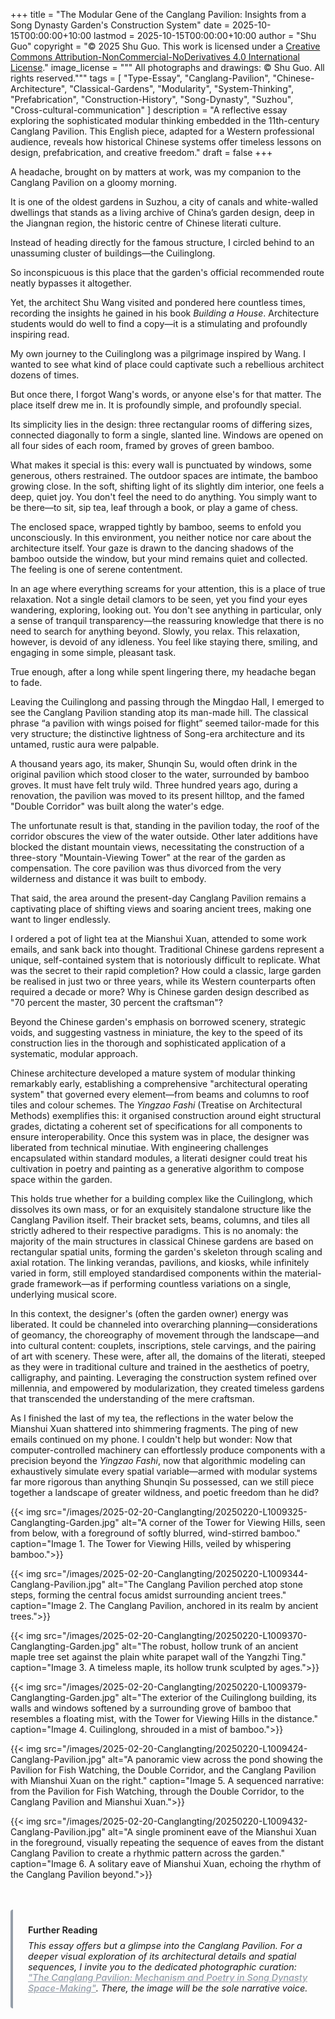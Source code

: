 +++
title = "The Modular Gene of the Canglang Pavilion: Insights from a Song Dynasty Garden's Construction System"
date = 2025-10-15T00:00:00+10:00
lastmod = 2025-10-15T00:00:00+10:00
author = "Shu Guo"
copyright = "© 2025 Shu Guo. This work is licensed under a [Creative Commons Attribution-NonCommercial-NoDerivatives 4.0 International License](https://creativecommons.org/licenses/by-nc-nd/4.0/)."
image_license = """
All photographs and drawings: © Shu Guo. All rights reserved."""
tags = [
"Type-Essay",
"Canglang-Pavilion", 
"Chinese-Architecture",
"Classical-Gardens",
"Modularity",
"System-Thinking",
"Prefabrication",
"Construction-History",
"Song-Dynasty",
"Suzhou",
"Cross-cultural-communication"
]
description = "A reflective essay exploring the sophisticated modular thinking embedded in the 11th-century Canglang Pavilion. This English piece, adapted for a Western professional audience, reveals how historical Chinese systems offer timeless lessons on design, prefabrication, and creative freedom."
draft = false
+++

A headache, brought on by matters at work, was my companion to the Canglang Pavilion on a gloomy morning.

It is one of the oldest gardens in Suzhou, a city of canals and white-walled dwellings that stands as a living archive of China’s garden design, deep in the Jiangnan region, the historic centre of Chinese literati culture.

Instead of heading directly for the famous structure, I circled behind to an unassuming cluster of buildings—the Cuilinglong.

So inconspicuous is this place that the garden's official recommended route neatly bypasses it altogether.

Yet, the architect Shu Wang visited and pondered here countless times, recording the insights he gained in his book *Building a House*. Architecture students would do well to find a copy—it is a stimulating and profoundly inspiring read.

My own journey to the Cuilinglong was a pilgrimage inspired by Wang. I wanted to see what kind of place could captivate such a rebellious architect dozens of times.

But once there, I forgot Wang's words, or anyone else's for that matter. The place itself drew me in. It is profoundly simple, and profoundly special.

Its simplicity lies in the design: three rectangular rooms of differing sizes, connected diagonally to form a single, slanted line. Windows are opened on all four sides of each room, framed by groves of green bamboo.

What makes it special is this: every wall is punctuated by windows, some generous, others restrained. The outdoor spaces are intimate, the bamboo growing close. In the soft, shifting light of its slightly dim interior, one feels a deep, quiet joy. You don't feel the need to do anything. You simply want to be there—to sit, sip tea, leaf through a book, or play a game of chess.

The enclosed space, wrapped tightly by bamboo, seems to enfold you unconsciously. In this environment, you neither notice nor care about the architecture itself. Your gaze is drawn to the dancing shadows of the bamboo outside the window, but your mind remains quiet and collected. The feeling is one of serene contentment.

In an age where everything screams for your attention, this is a place of true relaxation. Not a single detail clamors to be seen, yet you find your eyes wandering, exploring, looking out. You don't see anything in particular, only a sense of tranquil transparency—the reassuring knowledge that there is no need to search for anything beyond. Slowly, you relax. This relaxation, however, is devoid of any idleness. You feel like staying there, smiling, and engaging in some simple, pleasant task.

True enough, after a long while spent lingering there, my headache began to fade.

Leaving the Cuilinglong and passing through the Mingdao Hall, I emerged to see the Canglang Pavilion standing atop its man-made hill. The classical phrase “a pavilion with wings poised for flight” seemed tailor-made for this very structure; the distinctive lightness of Song-era architecture and its untamed, rustic aura were palpable.

A thousand years ago, its maker, Shunqin Su, would often drink in the original pavilion which stood closer to the water, surrounded by bamboo groves. It must have felt truly wild. Three hundred years ago, during a renovation, the pavilion was moved to its present hilltop, and the famed "Double Corridor" was built along the water's edge.

The unfortunate result is that, standing in the pavilion today, the roof of the corridor obscures the view of the water outside. Other later additions have blocked the distant mountain views, necessitating the construction of a three-story "Mountain-Viewing Tower" at the rear of the garden as compensation. The core pavilion was thus divorced from the very wilderness and distance it was built to embody.

That said, the area around the present-day Canglang Pavilion remains a captivating place of shifting views and soaring ancient trees, making one want to linger endlessly.

I ordered a pot of light tea at the Mianshui Xuan, attended to some work emails, and sank back into thought. Traditional Chinese gardens represent a unique, self-contained system that is notoriously difficult to replicate. What was the secret to their rapid completion? How could a classic, large garden be realised in just two or three years, while its Western counterparts often required a decade or more? Why is Chinese garden design described as "70 percent the master, 30 percent the craftsman"?

Beyond the Chinese garden's emphasis on borrowed scenery, strategic voids, and suggesting vastness in miniature, the key to the speed of its construction lies in the thorough and sophisticated application of a systematic, modular approach.

Chinese architecture developed a mature system of modular thinking remarkably early, establishing a comprehensive "architectural operating system" that governed every element—from beams and columns to roof tiles and colour schemes. The *Yingzao Fashi* (Treatise on Architectural Methods) exemplifies this: it organised construction around eight structural grades, dictating a coherent set of specifications for all components to ensure interoperability. Once this system was in place, the designer was liberated from technical minutiae. With engineering challenges encapsulated within standard modules, a literati designer could treat his cultivation in poetry and painting as a generative algorithm to compose space within the garden.

This holds true whether for a building complex like the Cuilinglong, which dissolves its own mass, or for an exquisitely standalone structure like the Canglang Pavilion itself. Their bracket sets, beams, columns, and tiles all strictly adhered to their respective paradigms. This is no anomaly: the majority of the main structures in classical Chinese gardens are based on rectangular spatial units, forming the garden's skeleton through scaling and axial rotation. The linking verandas, pavilions, and kiosks, while infinitely varied in form, still employed standardised components within the material-grade framework—as if performing countless variations on a single, underlying musical score.

In this context, the designer's (often the garden owner) energy was liberated. It could be channeled into overarching planning—considerations of geomancy, the choreography of movement through the landscape—and into cultural content: couplets, inscriptions, stele carvings, and the pairing of art with scenery. These were, after all, the domains of the literati, steeped as they were in traditional culture and trained in the aesthetics of poetry, calligraphy, and painting. Leveraging the construction system refined over millennia, and empowered by modularization, they created timeless gardens that transcended the understanding of the mere craftsman.

As I finished the last of my tea, the reflections in the water below the Mianshui Xuan shattered into shimmering fragments. The ping of new emails continued on my phone. I couldn't help but wonder: Now that computer-controlled machinery can effortlessly produce components with a precision beyond the *Yingzao Fashi*, now that algorithmic modeling can exhaustively simulate every spatial variable—armed with modular systems far more rigorous than anything Shunqin Su possessed, can we still piece together a landscape of greater wildness, and poetic freedom than he did?

{{< img
src="/images/2025-02-20-Canglangting/20250220-L1009325-Canglangting-Garden.jpg"
alt="A corner of the Tower for Viewing Hills, seen from below, with a foreground of softly blurred, wind-stirred bamboo."
caption="Image 1. The Tower for Viewing Hills, veiled by whispering bamboo.">}}

{{< img
src="/images/2025-02-20-Canglangting/20250220-L1009344-Canglang-Pavilion.jpg"
alt="The Canglang Pavilion perched atop stone steps, forming the central focus amidst surrounding ancient trees."
caption="Image 2. The Canglang Pavilion, anchored in its realm by ancient trees.">}}

{{< img
src="/images/2025-02-20-Canglangting/20250220-L1009370-Canglangting-Garden.jpg"
alt="The robust, hollow trunk of an ancient maple tree set against the plain white parapet wall of the Yangzhi Ting."
caption="Image 3. A timeless maple, its hollow trunk sculpted by ages.">}}

{{< img
src="/images/2025-02-20-Canglangting/20250220-L1009379-Canglangting-Garden.jpg"
alt="The exterior of the Cuilinglong building, its walls and windows softened by a surrounding grove of bamboo that resembles a floating mist, with the Tower for Viewing Hills in the distance."
caption="Image 4. Cuilinglong, shrouded in a mist of bamboo.">}}

{{< img
src="/images/2025-02-20-Canglangting/20250220-L1009424-Canglang-Pavilion.jpg"
alt="A panoramic view across the pond showing the Pavilion for Fish Watching, the Double Corridor, and the Canglang Pavilion with Mianshui Xuan on the right."
caption="Image 5. A sequenced narrative: from the Pavilion for Fish Watching, through the Double Corridor, to the Canglang Pavilion and Mianshui Xuan.">}}

{{< img
src="/images/2025-02-20-Canglangting/20250220-L1009432-Canglang-Pavilion.jpg"
alt="A single prominent eave of the Mianshui Xuan in the foreground, visually repeating the sequence of eaves from the distant Canglang Pavilion to create a rhythmic pattern across the garden."
caption="Image 6. A solitary eave of Mianshui Xuan, echoing the rhythm of the Canglang Pavilion beyond.">}}
</article>

<div class="extended-reading" style="margin: 3rem 0; padding: 1.5rem; background: var(--content2); border-left: 4px solid #959ea9; border-radius: 4px; font-size: 0.9rem;">
    <p style="margin: 0 0 0.5rem 0; font-weight: 600; color: var(--primary);">Further Reading</p>
    <p style="font-style: italic; margin: 0; color: var(--secondary);">
        This essay offers but a glimpse into the Canglang Pavilion. For a deeper visual exploration of its architectural details and spatial sequences, I invite you to the dedicated photographic curation: <a href="/gallery/2025-10-18-Decoding-Canglang-Pavilion/" style="color: #959ea9; font-weight: 500;">"The Canglang Pavilion: Mechanism and Poetry in Song Dynasty Space-Making"</a>. There, the image will be the sole narrative voice.
    </p>
</div>